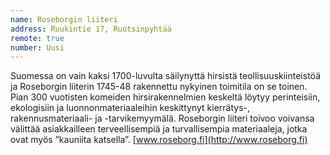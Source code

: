 ```yaml
---
name: Roseborgin liiteri
address: Ruukintie 17, Ruotsinpyhtää
remote: true
number: Uusi
---
```

Suomessa on vain kaksi 1700-luvulta säilynyttä hirsistä teollisuuskiinteistöä ja Roseborgin liiterin 1745-48 rakennettu 
nykyinen toimitila on se toinen. Pian 300 vuotisten komeiden hirsirakennelmien keskeltä löytyy perinteisiin, ekologisiin 
ja luonnonmateriaaleihin keskittynyt kierrätys-, rakennusmateriaali- ja -tarvikemyymälä. Roseborgin liiteri toivoo 
voivansa välittää asiakkailleen terveellisempiä ja turvallisempia materiaaleja, jotka ovat myös ”kauniita katsella”.
[www.roseborg.fi](http://www.roseborg.fi)
